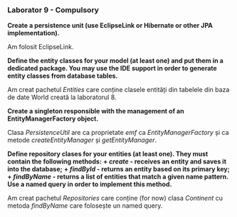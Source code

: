 ### Laborator 9 - Compulsory

**Create a persistence unit (use EclipseLink or Hibernate or other JPA implementation).**

Am folosit EclipseLink.

**Define the entity classes for your model (at least one) and put them in a dedicated package. You may use the IDE support in order to generate entity classes from database tables.**

Am creat pachetul _Entities_ care conține clasele entități din tabelele din baza de date World creată la laboratorul 8.

**Create a singleton responsible with the management of an EntityManagerFactory object.**

Clasa _PersistenceUtil_ are ca proprietate _emf_ ca _EntityManagerFactory_ și ca metode _createEntityManager_ și _getEntityManager_.

**Define repository clases for your entities (at least one). They must contain the following methods:**
**+ _create_ - receives an entity and saves it into the database;**
**+ _findById_ - returns an entity based on its primary key;**
**+ _findByName_ - returns a list of entities that match a given name pattern. Use a named query in order to implement this method.**

Am creat pachetul _Repositories_ care conține (for now) clasa _Continent_ cu metoda _findByName_ care folosește un named query.
